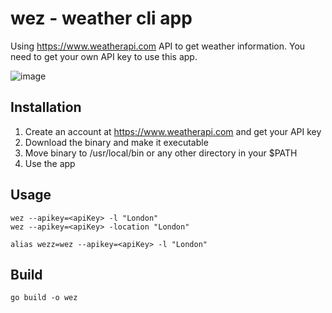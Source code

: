 # wez - weather cli app
Using https://www.weatherapi.com API to get weather information. You need to get your own API key to use this app.

![image](https://github.com/mshemanskyi/wez/assets/1635978/849af331-c8dd-4756-bc62-5f4271fd37f6)

## Installation
1. Create an account at https://www.weatherapi.com and get your API key
2. Download the binary and make it executable
3. Move binary to /usr/local/bin or any other directory in your $PATH
4. Use the app
    

## Usage
    wez --apikey=<apiKey> -l "London"
    wez --apikey=<apiKey> -location "London"

    alias wezz=wez --apikey=<apiKey> -l "London"



## Build
    go build -o wez
